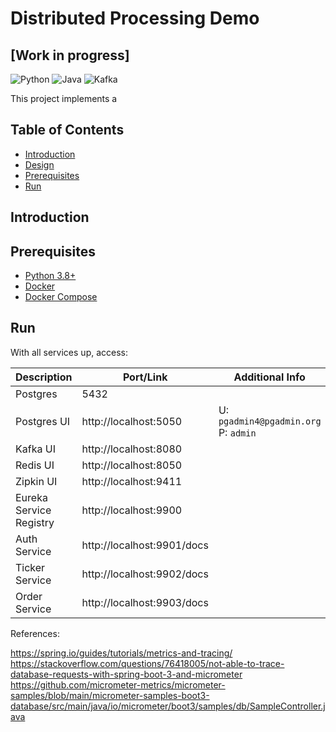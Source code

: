 # Distributed Processing Demo

## [Work in progress]

![Python](https://img.shields.io/badge/Python-3.8%2B-blue.svg)
![Java](https://img.shields.io/badge/Java-20-green.svg)
![Kafka](https://img.shields.io/badge/Confluent--Kafka-7.3.2%2B-red.svg)

This project implements a

## Table of Contents

- [Introduction](#introduction)
- [Design](#)
- [Prerequisites](#prerequisites)
- [Run](#run)

## Introduction

## Prerequisites

- [Python 3.8+](https://www.python.org/downloads/release/python-380/)
- [Docker](https://www.docker.com/products/docker-desktop/)
- [Docker Compose](https://docs.docker.com/compose/)

## Run

With all services up, access:

| Description             | Port/Link                  | Additional Info                          |
|-------------------------|----------------------------|------------------------------------------|
| Postgres                | 5432                       |                                          |
| Postgres UI             | http://localhost:5050      | U: `pgadmin4@pgadmin.org`<br/>P: `admin` |
| Kafka UI                | http://localhost:8080      |                                          |
| Redis UI                | http://localhost:8050      |                                          |
| Zipkin UI               | http://localhost:9411      |                                          |
| Eureka Service Registry | http://localhost:9900      |                                          |
| Auth Service            | http://localhost:9901/docs |                                          |
| Ticker Service          | http://localhost:9902/docs |                                          |
| Order Service           | http://localhost:9903/docs |                                          |

References:

https://spring.io/guides/tutorials/metrics-and-tracing/
https://stackoverflow.com/questions/76418005/not-able-to-trace-database-requests-with-spring-boot-3-and-micrometer
https://github.com/micrometer-metrics/micrometer-samples/blob/main/micrometer-samples-boot3-database/src/main/java/io/micrometer/boot3/samples/db/SampleController.java